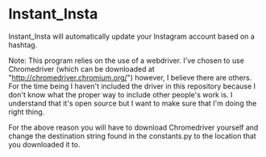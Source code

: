 # Instant_Insta
Instant_Insta will automatically update your Instagram account based on a hashtag.

Note:
This program relies on the use of a webdriver. I've chosen to use Chromedriver (which can be downloaded at "http://chromedriver.chromium.org/") however, I believe there are others. For the time being I haven't included the driver in this repository because I don't know what the proper way to include other people's work is. I understand that it's open source but I want to make sure that I'm doing the right thing.

For the above reason you will have to download Chromedriver yourself and change the destination string found in the constants.py to the location that you downloaded it to.